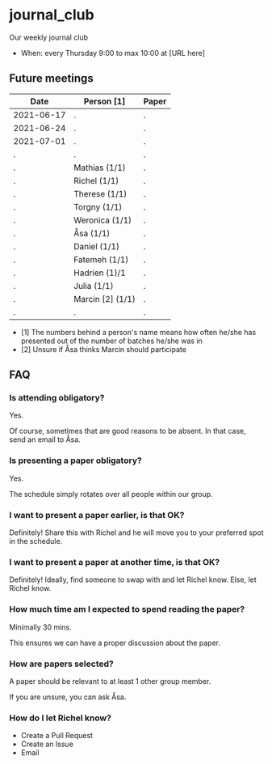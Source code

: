 # journal_club

Our weekly journal club

  * When: every Thursday 9:00 to max 10:00 at [URL here]

## Future meetings

Date      |Person [1]      |Paper
----------|----------------|--------------------------------
2021-06-17|.               |.
2021-06-24|.               |.
2021-07-01|.               |.
.         |.               |.
.         |Mathias (1/1)   |.
.         |Richel (1/1)    |.
.         |Therese (1/1)   |.
.         |Torgny (1/1)    |.
.         |Weronica (1/1)  |.
.         |Åsa (1/1)       |.
.         |Daniel (1/1)    |.
.         |Fatemeh (1/1)   |.
.         |Hadrien (1)/1   |.
.         |Julia (1/1)     |.
.         |Marcin [2] (1/1)|.
.         |.               |.


 * [1] The numbers behind a person's name means how often he/she has presented
       out of the number of batches he/she was in
 * [2] Unsure if Åsa thinks Marcin should participate

## FAQ

### Is attending obligatory?

Yes. 

Of course, sometimes that are good reasons to be absent.
In that case, send an email to Åsa.

### Is presenting a paper obligatory?

Yes.

The schedule simply rotates over all people within our group.

### I want to present a paper earlier, is that OK?

Definitely! Share this with Richel and he will move you to your
preferred spot in the schedule.

### I want to present a paper at another time, is that OK?

Definitely! Ideally, find someone to swap with and let Richel know.
Else, let Richel know.

### How much time am I expected to spend reading the paper?

Minimally 30 mins.

This ensures we can have a proper discussion about the paper.

### How are papers selected?

A paper should be relevant to at least 1 other group member.

If you are unsure, you can ask Åsa.

### How do I let Richel know?

 * Create a Pull Request
 * Create an Issue
 * Email

